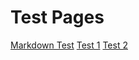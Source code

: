 # Test Pages

[Markdown Test](https://tsmcgrath.github.io/catch21/markdown/TableSample.md)
[Test 1](https://tsmcgrath.github.io/catch21/markdown/5769623_1.md)
[Test 2](https://tsmcgrath.github.io/catch21/markdown/5769623_2.md)